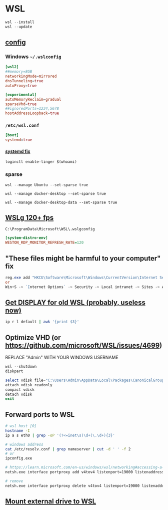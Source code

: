 # WSL

```powershell
wsl --install
wsl --update
```

## [config](https://learn.microsoft.com/en-us/windows/wsl/wsl-config#main-wsl-settings)

### Windows `~/.wslconfig`

```conf
[wsl2]
##memory=8GB
networkingMode=mirrored
dnsTunneling=true
autoProxy=true

[experimental]
autoMemoryReclaim=gradual
sparseVhd=true
##ignoredPorts=1234,5678
hostAddressLoopback=true
```

### `/etc/wsl.conf`

```conf
[boot]
systemd=true
```

#### [systemd fix](https://github.com/microsoft/vscode/issues/157275#issuecomment-1890408573)

`loginctl enable-linger $(whoami)`

### sparse

```pwsh
wsl --manage Ubuntu --set-sparse true

wsl --manage docker-desktop --set-sparse true

wsl --manage docker-desktop-data --set-sparse true
```

## [WSLg 120+ fps](https://github.com/microsoft/wslg/wiki/Controlling-WSLg-frame-rate)

`C:\ProgramData\Microsoft\WSL\.wslgconfig`

```ini
[system-distro-env]
WESTON_RDP_MONITOR_REFRESH_RATE=120
```

## "These files might be harmful to your computer" fix

```powershell
reg.exe add "HKCU\Software\Microsoft\Windows\CurrentVersion\Internet Settings\ZoneMap\Domains\wsl.localhost" /f /v file  /t REG_DWORD /d 1
or
Win+S -> `Internet Options` -> Security -> Local intranet -> Sites -> Advanced -> `\\wsl.localhost` -> Add
```

## [Get DISPLAY for old WSL (probably, useless now)](https://serverfault.com/q/47915)

```bash
ip r l default | awk '{print $3}'
```

## Optimize VHD (or <https://github.com/microsoft/WSL/issues/4699>)

REPLACE "Admin" WITH YOUR WINDOWS USERNAME

```powershell
wsl --shutdown
diskpart

select vdisk file="C:\Users\Admin\AppData\Local\Packages\CanonicalGroupLimited.UbuntuonWindows_79rhkp1fndgsc\LocalState\ext4.vhdx"
attach vdisk readonly
compact vdisk
detach vdisk
exit
```

## Forward ports to WSL

```bash
# wsl host [0]
hostname -I
ip a s eth0 | grep -oP '(?<=inet\s)\d+(\.\d+){3}'

# windows address
cat /etc/resolv.conf | grep nameserver | cut -d ' ' -f 2
# or
ipconfig.exe

# https://learn.microsoft.com/en-us/windows/wsl/networking#accessing-a-wsl-2-distribution-from-your-local-area-network-lan
netsh.exe interface portproxy add v4tov4 listenport=19000 listenaddress=0.0.0.0 connectport=19000 connectaddress=$wsl_host

# remove
netsh.exe interface portproxy delete v4tov4 listenport=19000 listenaddress=0.0.0.0
```

## [Mount external drive to WSL](https://learn.microsoft.com/en-us/windows/wsl/wsl2-mount-disk)
